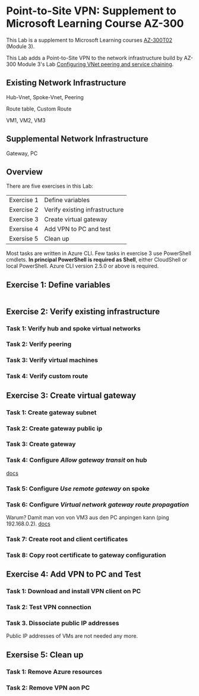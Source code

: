 # Point-to-Site VPN: Supplement to Microsoft Learning Course AZ-300

This Lab is a supplement to Microsoft Learning courses [AZ-300T02](https://docs.microsoft.com/en-us/learn/certifications/courses/az-300t02) (Module 3).

This Lab adds a Point-to-Site VPN to the network infrastructure build by AZ-300 Module 3's Lab [Configuring VNet peering and service chaining](https://github.com/MicrosoftLearning/AZ-300-MicrosoftAzureArchitectTechnologies/blob/master/Instructions/AZ-300T02_Lab_Mod03_Configuring%20VNet%20peering%20and%20service%20chaining.md).

## Existing Network Infrastructure

Hub-Vnet, Spoke-Vnet, Peering

Route table, Custom Route

VM1, VM2, VM3

## Supplemental Network Infrastructure

Gateway, PC

## Overview
There are five exercises in this Lab:

| | |
|-|-|
| Exercise 1 | Define variables
| Exercise 2 | Verify existing infrastructure
| Exercise 3 | Create virtual gateway
| Exersise 4 | Add VPN to PC and test
| Exersise 5 | Clean up

Most tasks are written in Azure CLI. Few tasks in exercise 3 use PowerShell cmdlets. **In principal PowerShell is required as Shell**, either CloudShell or local PowerShell. Azure CLI version 2.5.0 or above is required.

## Exercise 1: Define variables

```powershell
```

## Exercise 2: Verify existing infrastructure
### Task 1: Verify hub and spoke virtual networks
### Task 2: Verify peering
### Task 3: Verify virtual machines
### Task 4: Verify custom route


## Exercise 3: Create virtual gateway
### Task 1: Create gateway subnet
### Task 2: Create gateway public ip
### Task 3: Create gateway
### Task 4: Configure *Allow gateway transit* on hub
[docs](https://docs.microsoft.com/en-us/azure/vpn-gateway/vpn-gateway-peering-gateway-transit)

### Task 5: Configure *Use remote gateway* on spoke
### Task 6: Configure *Virtual network gateway route propagation*
Warum? Damit man von von VM3 aus den PC anpingen kann (ping 192.168.0.2).
[docs](https://docs.microsoft.com/en-us/azure/virtual-network/virtual-networks-udr-overview#custom-routes)

### Task 7: Create root and client certificates
### Task 8: Copy root certificate to gateway configuration



## Exercise 4: Add VPN to PC and Test
### Task 1: Download and install VPN client on PC
### Task 2: Test VPN connection
### Task 3. Dissociate public IP addresses
Public IP addresses of VMs are not needed any more.



## Exersise 5: Clean up
### Task 1: Remove Azure resources
### Task 2: Remove VPN aon PC